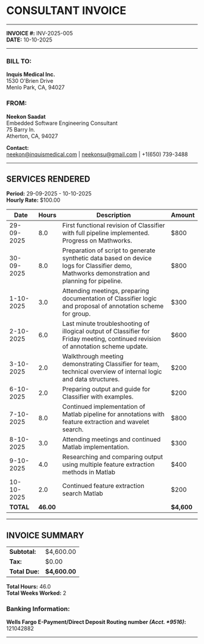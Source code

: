 # CONSULTANT INVOICE

---

**INVOICE #:** INV-2025-005  
**DATE:** 10-10-2025  

---

### **BILL TO:**
**Inquis Medical Inc.**  
1530 O'Brien Drive   
Menlo Park, CA, 94027 

### **FROM:**
**Neekon Saadat**  
Embedded Software Engineering Consultant  
75 Barry ln.  
Atherton, CA, 94027  

**Contact:**  
neekon@inquismedical.com | neekonsu@gmail.com | +1(650) 739-3488  

---

## **SERVICES RENDERED**

**Period:** 29-09-2025 - 10-10-2025  
**Hourly Rate:** $100.00  

| Date | Hours | Description | Amount |
|------|-------|-------------|--------|
| 29-09-2025 | 8.0 | First functional revision of Classifier with full pipeline implemented. Progress on Mathworks.| $800 |
| 30-09-2025 | 8.0 | Preparation of script to generate synthetic data based on device logs for Classifier demo, Mathworks demonstration and planning for pipeline. | $800 |
| 1-10-2025 | 3.0 | Attending meetings, preparing documentation of Classifier logic and proposal of annotation scheme for group. | $300 |
| 2-10-2025 | 6.0 | Last minute troubleshooting of illogical output of Classifier for Friday meeting, continued revision of annotation scheme update. | $600 |
| 3-10-2025 | 2.0 | Walkthrough meeting demonstrating Classifier for team, technical overview of internal logic and data structures. | $200 |
| 6-10-2025 | 2.0 | Preparing output and guide for Classifier with examples. | $200 |
| 7-10-2025 | 8.0 | Continued implementation of Matlab pipeline for annotations with feature extraction and wavelet search. | $800 |
| 8-10-2025 | 3.0 | Attending meetings and continued Matlab implementation. | $300 |
| 9-10-2025 | 4.0 | Researching and comparing output using multiple feature extraction methods in Matlab | $400 |
| 10-10-2025 | 2.0 | Continued feature extraction search Matlab | $200 |
| **TOTAL** | **46.00** | | **$4,600** |
---

## **INVOICE SUMMARY**

| | |
|---|---|
| **Subtotal:** | $4,600.00 |
| **Tax:** | $0.00 |
| **Total Due:** | **$4,600.00** |

**Total Hours:** 46.0  
**Total Weeks Worked:** 2

### Banking Information:
 **Wells Fargo E-Payment/Direct Deposit Routing number *(Acct. \*9516)*:** 121042882

---